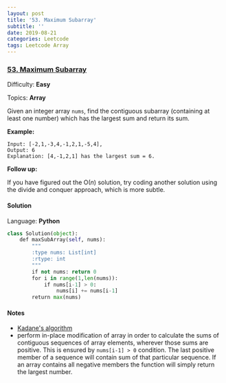 ```yaml
---
layout: post
title: '53. Maximum Subarray'
subtitle: ''
date: 2019-08-21
categories: Leetcode
tags: Leetcode Array
---
```

### [53\. Maximum Subarray](https://leetcode.com/problems/maximum-subarray/)

Difficulty: **Easy**

Topics: **Array**


Given an integer array `nums`, find the contiguous subarray (containing at least one number) which has the largest sum and return its sum.

**Example:**

```
Input: [-2,1,-3,4,-1,2,1,-5,4],
Output: 6
Explanation: [4,-1,2,1] has the largest sum = 6.
```

**Follow up:**

If you have figured out the O(_n_) solution, try coding another solution using the divide and conquer approach, which is more subtle.


#### Solution

Language: **Python**

```python
class Solution(object):
    def maxSubArray(self, nums):
        """
        :type nums: List[int]
        :rtype: int
        """
        if not nums: return 0
        for i in range(1,len(nums)):
            if nums[i-1] > 0:
                nums[i] += nums[i-1]
        return max(nums)
```

#### Notes
- [Kadane's algorithm](https://en.wikipedia.org/wiki/Maximum_subarray_problem)
- perform in-place modification of array in order to calculate the sums of contiguous sequences of array elements, wherever those sums are positive. This is ensured by `nums[i-1] > 0` condition. The last positive member of a sequence will contain sum of that particular sequence. If an array contains all negative members the function will simply return the largest number.